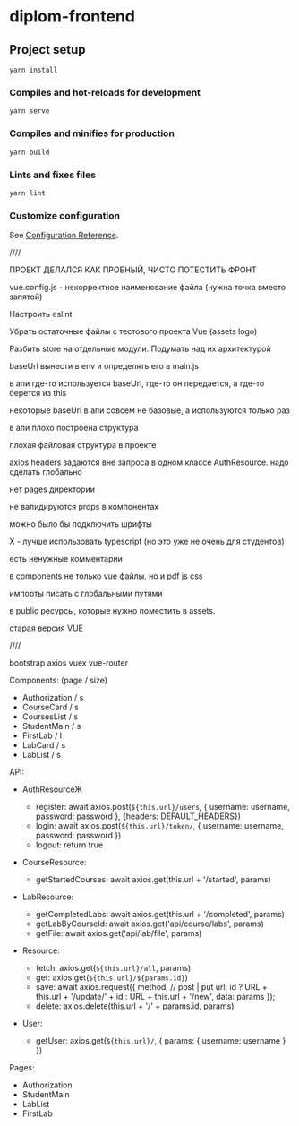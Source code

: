 # diplom-frontend

## Project setup
```
yarn install
```

### Compiles and hot-reloads for development
```
yarn serve
```

### Compiles and minifies for production
```
yarn build
```

### Lints and fixes files
```
yarn lint
```

### Customize configuration
See [Configuration Reference](https://cli.vuejs.org/config/).



////


ПРОЕКТ ДЕЛАЛСЯ КАК ПРОБНЫЙ, ЧИСТО ПОТЕСТИТЬ ФРОНТ

vue.config.js - некорректное наименование файла (нужна точка вместо запятой)

Настроить eslint

Убрать остаточные файлы с тестового проекта Vue (assets logo)

Разбить store на отдельные модули. Подумать над их архитектурой

baseUrl вынести в env и определять его в main.js

в апи где-то используется baseUrl, где-то он передается, а где-то берется из this

некоторые baseUrl в апи совсем не базовые, а используются только раз

в апи плохо построена структура

плохая файловая структура в проекте

axios headers задаются вне запроса в одном классе AuthResource. надо сделать глобально

нет pages директории

не валидируются props в компонентах

можно было бы подключить шрифты

X - лучше использовать typescript (но это уже не очень для студентов)

есть ненужные комментарии

в components не только vue файлы, но и pdf js css

импорты писать с глобальными путями

в public ресурсы, которые нужно поместить в assets.

старая версия VUE



////


bootstrap
axios
vuex
vue-router


Components: (page / size)
  - Authorization / s
  - CourseCard / s
  - CoursesList / s
  - StudentMain / s
  - FirstLab / l
  - LabCard / s
  - LabList / s


API:
  - AuthResourceЖ
    - register: await axios.post(`${this.url}/users`, {
          username: username,
          password: password
      }, {headers: DEFAULT_HEADERS})
    - login: await axios.post(`${this.url}/token/`, {
          username: username,
          password: password
      })
    - logout: return true

  - CourseResource:
    - getStartedCourses: await axios.get(this.url + '/started', params)

  - LabResource:
    - getCompletedLabs: await axios.get(this.url + '/completed', params)
    - getLabByCourseId: await axios.get('api/course/labs', params)
    - getFile: await axios.get('api/lab/file', params)

  - Resource:
    - fetch: axios.get(`${this.url}/all`, params)
    - get: axios.get(`${this.url}/${params.id}`)
    - save: await axios.request({
        method, // post | put
        url: id ? URL + this.url + '/update/' + id : URL + this.url + '/new',
        data: params
      });
    - delete: axios.delete(this.url + '/' + params.id, params)

  - User:
    - getUser: axios.get(`${this.url}/`, { params: { username: username } })


Pages:
  - Authorization
  - StudentMain
  - LabList
  - FirstLab

  